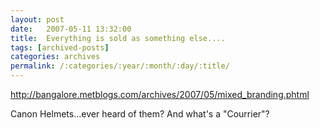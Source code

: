 ```yaml
---
layout: post
date:	2007-05-11 13:32:00
title:  Everything is sold as something else....
tags: [archived-posts]
categories: archives
permalink: /:categories/:year/:month/:day/:title/
---
```

http://bangalore.metblogs.com/archives/2007/05/mixed_branding.phtml

Canon Helmets...ever heard of them? And what's a "Courrier"?
